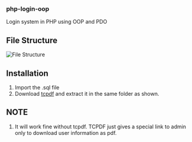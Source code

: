 ### php-login-oop
Login system in PHP using OOP and PDO
## File Structure
![File Structure](https://imgur.com/U761QH7)

## Installation
  1. Import the .sql file
  2. Download [tcpdf](https://sourceforge.net/projects/tcpdf/) and extract it in the same folder as shown.
  
 ## NOTE
  1. It will work fine without tcpdf. TCPDF just gives a special link to admin only to download user information as pdf.
  

